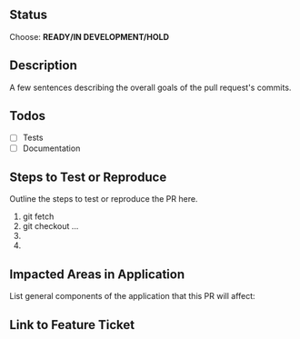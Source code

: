 ## Status
Choose:
**READY/IN DEVELOPMENT/HOLD**

## Description
A few sentences describing the overall goals of the pull request's commits.

## Todos
- [ ] Tests
- [ ] Documentation

## Steps to Test or Reproduce
Outline the steps to test or reproduce the PR here.
1. git fetch
2. git checkout ...
3. 
4. 

## Impacted Areas in Application
List general components of the application that this PR will affect:

## Link to Feature Ticket
#